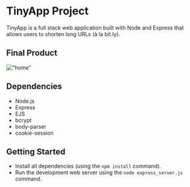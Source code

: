 # TinyApp Project

TinyApp is a full stack web application built with Node and Express that allows users to shorten long URLs (à la bit.ly).

## Final Product

!["home"]((https://github.com/lighthouse-labs/tinyapp/docs/home.png))

## Dependencies

- Node.js
- Express
- EJS
- bcrypt
- body-parser
- cookie-session

## Getting Started

- Install all dependencies (using the `npm install` command).
- Run the development web server using the `node express_server.js` command.